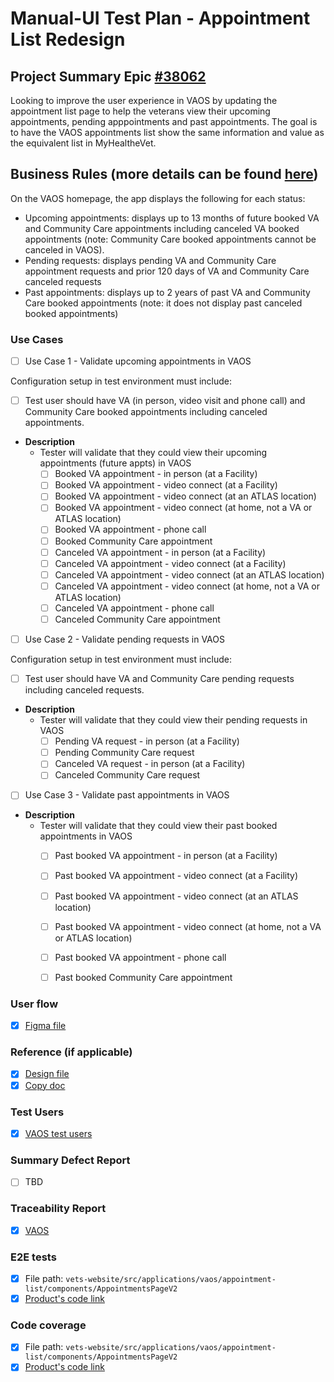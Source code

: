 # Manual-UI Test Plan - Appointment List Redesign 

## Project Summary Epic [#38062](https://app.zenhub.com/workspaces/vaos-team-603fdef281af6500110a1691/issues/gh/department-of-veterans-affairs/va.gov-team/38062) 
Looking to improve the user experience in VAOS by updating the appointment list page to help the veterans view their upcoming appointments, pending apppointments and past appointments. The goal is to have the VAOS appointments list show the same information and value as the equivalent list in MyHealtheVet.

## Business Rules (more details can be found [here](https://github.com/department-of-veterans-affairs/va.gov-team/blob/master/products/health-care/appointments/va-online-scheduling/engineering/vaos_business_rules.md#appointments-list))
On the VAOS homepage, the app displays the following for each status: 
- Upcoming appointments: displays up to 13 months of future booked VA and Community Care appointments including canceled VA booked appointments (note: Community Care booked appointments cannot be canceled in VAOS). 
- Pending requests: displays pending VA and Community Care appointment requests and prior 120 days of VA and Community Care canceled requests 
- Past appointments: displays up to 2 years of past VA and Community Care booked appointments (note: it does not display past canceled booked appointments) 

### Use Cases
 
- [ ] Use Case 1 - Validate upcoming appointments in VAOS 

Configuration setup in test environment must include: 
  - [ ] Test user should have VA (in person, video visit and phone call) and Community Care booked appointments including canceled appointments. 

* **Description**
  - Tester will validate that they could view their upcoming appointments (future appts) in VAOS 
    - [ ] Booked VA appointment - in person (at a Facility) 
    - [ ] Booked VA appointment - video connect (at a Facility) 
    - [ ] Booked VA appointment - video connect (at an ATLAS location) 
    - [ ] Booked VA appointment - video connect (at home, not a VA or ATLAS location) 
    - [ ] Booked VA appointment - phone call 
    - [ ] Booked Community Care appointment
    - [ ] Canceled VA appointment - in person (at a Facility) 
    - [ ] Canceled VA appointment - video connect (at a Facility) 
    - [ ] Canceled VA appointment - video connect (at an ATLAS location) 
    - [ ] Canceled VA appointment - video connect (at home, not a VA or ATLAS location) 
    - [ ] Canceled VA appointment - phone call 
    - [ ] Canceled Community Care appointment

- [ ] Use Case 2 - Validate pending requests in VAOS 

Configuration setup in test environment must include: 
  - [ ] Test user should have VA and Community Care pending requests including canceled requests. 

* **Description**
  - Tester will validate that they could view their pending requests in VAOS 
    - [ ] Pending VA request - in person (at a Facility) 
    - [ ] Pending Community Care request
    - [ ] Canceled VA request - in person (at a Facility) 
    - [ ] Canceled Community Care request

- [ ] Use Case 3 - Validate past appointments in VAOS

* **Description**
  - Tester will validate that they could view their past booked appointments in VAOS 
    - [ ] Past booked VA appointment - in person (at a Facility) 
    - [ ] Past booked VA appointment - video connect (at a Facility) 
    - [ ] Past booked VA appointment - video connect (at an ATLAS location) 
    - [ ] Past booked VA appointment - video connect (at home, not a VA or ATLAS location) 
    - [ ] Past booked VA appointment - phone call 
    - [ ] Past booked Community Care appointment
 

### User flow
- [X] [Figma file](https://www.figma.com/file/xRs9s6QWoBPRhpdYCGc3cV/User-Flow?node-id=0%3A1&t=YhZr2QXznYwJ72lf-0) 

### Reference (if applicable) 
- [X] [Design file](https://www.figma.com/file/JpGM8LGBCqAlL8qh3DmFk8/Home-Page-Redesign?node-id=1172%3A81535&t=90yvScbbe8TiN61c-0)
- [X] [Copy doc](https://github.com/department-of-veterans-affairs/va.gov-team-sensitive/blob/master/Administrative/vagov-users/staging-test-accounts-vaos.md)

### Test Users 
- [X] [VAOS test users](https://github.com/department-of-veterans-affairs/va.gov-team-sensitive/blob/master/Administrative/vagov-users/staging-test-accounts-vaos.md)

### Summary Defect Report
- [ ] TBD 

### Traceability Report 
- [X] [VAOS](https://department-of-veterans-affairs.github.io/veteran-facing-services-tools/frontend-support-dashboard/unit-test-coverage-report/)

### E2E tests 
- [X] File path: `vets-website/src/applications/vaos/appointment-list/components/AppointmentsPageV2`
- [X] [Product's code link](https://github.com/department-of-veterans-affairs/vets-website/tree/main/src/applications/vaos/appointment-list/components/AppointmentsPageV2)

### Code coverage
- [X] File path: `vets-website/src/applications/vaos/appointment-list/components/AppointmentsPageV2`
- [X] [Product's code link](https://github.com/department-of-veterans-affairs/vets-website/tree/main/src/applications/vaos/appointment-list/components/AppointmentsPageV2)
